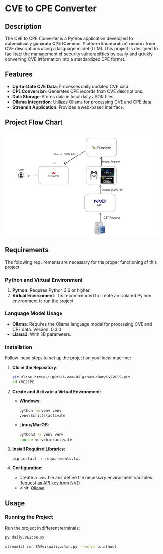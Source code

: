 # CVE to CPE Converter

## Description

The CVE to CPE Converter is a Python application developed to automatically generate CPE (Common Platform Enumeration) records from CVE descriptions using a language model (LLM). This project is designed to facilitate the management of security vulnerabilities by easily and quickly converting CVE information into a standardized CPE format.

## Features

- **Up-to-Date CVE Data**: Processes daily updated CVE data.
- **CPE Conversion**: Generates CPE records from CVE descriptions.
- **Data Storage**: Stores data in local daily JSON files.
- **Ollama Integration**: Utilizes Ollama for processing CVE and CPE data.
- **Streamlit Application**: Provides a web-based interface.

## Project Flow Chart

![Project Flow Chart](./flow.png)


## Requirements

The following requirements are necessary for the proper functioning of this project:

### Python and Virtual Environment

1. **Python**: Requires Python 3.6 or higher.
2. **Virtual Environment**: It is recommended to create an isolated Python environment to run the project.

### Language Model Usage

- **Ollama**: Requires the Ollama language model for processing CVE and CPE data. Version: 0.3.0
- **Llama3**: With 8B parameters.

### Installation

Follow these steps to set up the project on your local machine:

1. **Clone the Repository**:

    ```bash
    git clone https://github.com/BilgeNurBekar/CVE2CPE.git
    cd CVE2CPE
    ```

2. **Create and Activate a Virtual Environment**:

    - **Windows**:

        ```bash
        python -m venv venv
        venv\Scripts\activate
        ```

    - **Linux/MacOS**:

        ```bash
        python3 -m venv venv
        source venv/bin/activate
        ```

3. **Install Required Libraries**:

    ```bash
    pip install -r requirements.txt
    ```

4. **Configuration**:

    - Create a `.env` file and define the necessary environment variables. [Request an API key from NVD](https://nvd.nist.gov/developers/request-an-api-key)
    - Visit: [Ollama](https://ollama.com/)

## Usage

### Running the Project

Run the project in different terminals:


```bash
py dailyCVE2cpe.py 
```

```bash
streamlit run CVEvisualizaiton.py --serve localhost 
```



